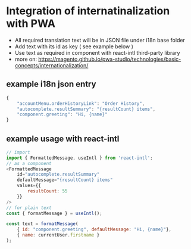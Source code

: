 # Integration of internatinalization with PWA

- All required translation text will be in JSON file under i18n base folder
- Add text with its id as key ( see example below )
- Use text as required in component with react-intl third-party library
- more on: https://magento.github.io/pwa-studio/technologies/basic-concepts/internationalization/

## example i18n json entry

```js
{
    "accountMenu.orderHistoryLink": "Order History",
    "autocomplete.resultSummary": "{resultCount} items",
    "component.greeting": "Hi, {name}"
}
```

## example usage with react-intl

```js
// import
import { FormattedMessage, useIntl } from 'react-intl';
// as a component
<FormattedMessage
    id="autocomplete.resultSummary"
    defaultMessage="{resultCount} items"
    values={{
        resultCount: 55
    }}
/>
// for plain text
const { formatMessage } = useIntl();

const text = formatMessage(
    { id: "component.greeting", defaultMessage: "Hi, {name}"},
    { name: currentUser.firstname }
);
```